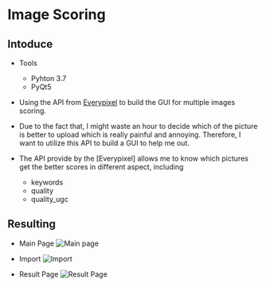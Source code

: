 # Image Scoring



## Intoduce

- Tools
  - Pyhton 3.7
  - PyQt5
- Using the API from [Everypixel](https://labs.everypixel.com/api/docs) to build the GUI for multiple images scoring.

- Due to the fact that, I might waste an hour to decide which of the picture is better to upload which is really painful and annoying. Therefore, I want to utilize this API to build a GUI to help me out.

- The API provide by the [Everypixel] allows me to know which pictures get the better scores in different aspect, including
  - keywords
  - quality
  - quality_ugc

## Resulting

- Main Page
  ![Main page](https://i.imgur.com/mvIGY8q.png)

- Import
  ![Import](https://i.imgur.com/dL6DkCh.png)

- Result Page
  ![Result Page](https://i.imgur.com/2yl5rWj.png)
